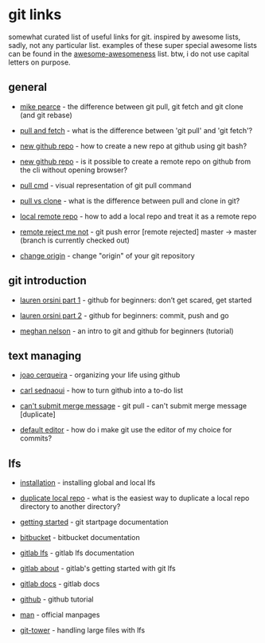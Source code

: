 # git links

somewhat curated list of useful links for git. inspired by awesome lists, sadly, not any particular list. examples of these super special awesome lists can be found in the [awesome-awesomeness](https://github.com/bayandin/awesome-awesomeness) list. btw, i do not use capital letters on purpose.

## general

* [mike pearce](https://blog.mikepearce.net/2010/05/18/the-difference-between-git-pull-git-fetch-and-git-clone-and-git-rebase/) - the difference between git pull, git fetch and git clone (and git rebase)

* [pull and fetch](https://stackoverflow.com/questions/292357/what-is-the-difference-between-git-pull-and-git-fetch) - what is the difference between 'git pull' and 'git fetch'?

* [new github repo](https://stackoverflow.com/questions/11693288/how-to-create-a-new-repo-at-github-using-git-bash) - how to create a new repo at github using git bash?

* [new github repo](https://stackoverflow.com/questions/2423777/is-it-possible-to-create-a-remote-repo-on-github-from-the-cli-without-opening-br) - is it possible to create a remote repo on github from the cli without opening browser?

* [pull cmd](https://www.atlassian.com/git/tutorials/syncing/git-pull) - visual representation of git pull command

* [pull vs clone](https://stackoverflow.com/questions/3620633/what-is-the-difference-between-pull-and-clone-in-git#3623171) - what is the difference between pull and clone in git?

* [local remote repo](https://stackoverflow.com/questions/10603671/how-to-add-a-local-repo-and-treat-it-as-a-remote-repo) - how to add a local repo and treat it as a remote repo

* [remote reject me not](https://stackoverflow.com/questions/2816369/git-push-error-remote-rejected-master-master-branch-is-currently-checked/) - git push error [remote rejected] master -> master (branch is currently checked out)

* [change origin](http://blog.aplikacja.info/blog/2010/08/10/switch-origin-of-your-git-repository/) - change "origin" of your git repository

## git introduction

* [lauren orsini part 1](https://readwrite.com/2013/09/30/understanding-github-a-journey-for-beginners-part-1/) - github for beginners: don’t get scared, get started

* [lauren orsini part 2](https://readwrite.com/2013/10/02/github-for-beginners-part-2/) - github for beginners: commit, push and go

* [meghan nelson](https://product.hubspot.com/blog/git-and-github-tutorial-for-beginners) - an intro to git and github for beginners (tutorial)

## text managing

* [joao cerqueira](https://dev.to/und0ck3d/organizing-your-life-using-github-6an) - organizing your life using github

* [carl sednaoui](https://lifehacker.com/why-a-github-gist-is-my-favorite-to-do-list-1493063613) - how to turn github into a to-do list

* [can't submit merge message](https://stackoverflow.com/questions/14095867/git-pull-cant-submit-merge-message) - git pull - can't submit merge message [duplicate]

* [default editor](https://stackoverflow.com/questions/2596805/how-do-i-make-git-use-the-editor-of-my-choice-for-commits) - how do i make git use the editor of my choice for commits?

## lfs

* [installation](https://github.com/git-lfs/git-lfs/wiki/Installation) - installing global and local lfs

* [duplicate local repo](https://github.com/git-lfs/git-lfs/issues/1152) - what is the easiest way to duplicate a local repo directory to another directory?

* [getting started](https://github.com/git-lfs/git-lfs) - git startpage documentation

* [bitbucket](https://www.atlassian.com/git/tutorials/git-lfs) - bitbucket documentation

* [gitlab lfs](https://git-lfs.github.com/) - gitlab lfs documentation

* [gitlab about](https://about.gitlab.com/2017/01/30/getting-started-with-git-lfs-tutorial/) - gitlab's getting started with git lfs

* [gitlab docs](https://docs.gitlab.com/ee/workflow/lfs/manage_large_binaries_with_git_lfs.html) - gitlab docs

* [github](https://github.com/git-lfs/git-lfs/wiki/Tutorial) - github tutorial

* [man](https://github.com/git-lfs/git-lfs/tree/master/docs) - official manpages

* [git-tower](https://www.git-tower.com/learn/git/ebook/en/desktop-gui/advanced-topics/git-lfs) - handling large files with lfs